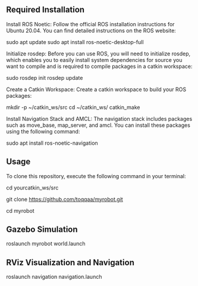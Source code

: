 ## **Required Installation** 
Install ROS Noetic: Follow the official ROS installation instructions for Ubuntu 20.04. You can find detailed instructions on the ROS website:

sudo apt update
sudo apt install ros-noetic-desktop-full

Initialize rosdep: Before you can use ROS, you will need to initialize rosdep, which enables you to easily install system dependencies for source you want to compile and is required to compile packages in a catkin workspace:


sudo rosdep init
rosdep update

Create a Catkin Workspace: Create a catkin workspace to build your ROS packages:


mkdir -p ~/catkin_ws/src
cd ~/catkin_ws/
catkin_make

Install Navigation Stack and AMCL: The navigation stack includes packages such as move_base, map_server, and amcl. You can install these packages using the following command:


sudo apt install ros-noetic-navigation

## **Usage**

To clone this repository, execute the following command in your terminal:


cd yourcatkin_ws/src

git clone https://github.com/toqqaa/myrobot.git

cd myrobot



## **Gazebo Simulation**

roslaunch myrobot world.launch

## **RViz Visualization and Navigation**


roslaunch navigation navigation.launch 

